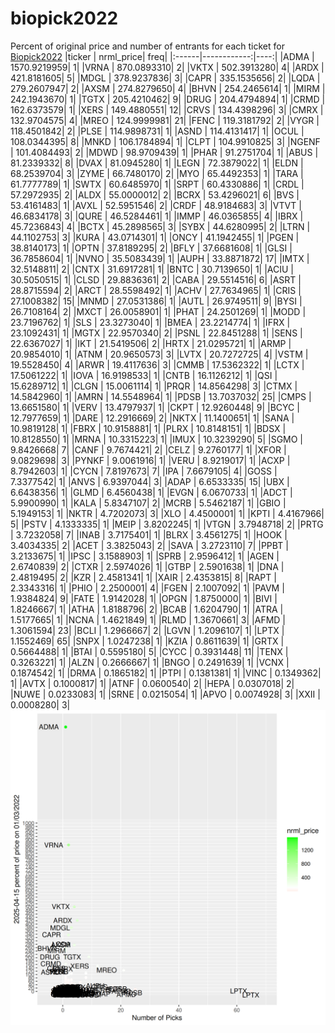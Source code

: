 # biopick2022
Percent of original price and number of entrants for each ticket for [Biopick2022](https://twitter.com/hashtag/Biopick2022)
|ticker |   nrml_price| freq|
|:------|------------:|----:|
|ADMA   | 1570.9219959|    1|
|VRNA   |  870.0893310|    2|
|VKTX   |  502.3913280|    4|
|ARDX   |  421.8181605|    5|
|MDGL   |  378.9237836|    3|
|CAPR   |  335.1535656|    2|
|LQDA   |  279.2607947|    2|
|AXSM   |  274.8279650|    4|
|BHVN   |  254.2465614|    1|
|MIRM   |  242.1943670|    1|
|TGTX   |  205.4210462|    9|
|DRUG   |  204.4794894|    1|
|CRMD   |  162.6373579|    1|
|XERS   |  149.4880551|   12|
|CRVS   |  134.4398296|    3|
|CMRX   |  132.9704575|    4|
|MREO   |  124.9999981|   21|
|FENC   |  119.3181792|    2|
|VYGR   |  118.4501842|    2|
|PLSE   |  114.9898731|    1|
|ASND   |  114.4131417|    1|
|OCUL   |  108.0344395|    8|
|MNKD   |  106.1784894|    1|
|CLPT   |  104.9910825|    3|
|NGENF  |  101.4084493|    2|
|MDWD   |   98.9709439|    1|
|PHAR   |   91.2751704|    1|
|ABUS   |   81.2339332|    8|
|DVAX   |   81.0945280|    1|
|LEGN   |   72.3879022|    1|
|ELDN   |   68.2539704|    3|
|ZYME   |   66.7480170|    2|
|MYO    |   65.4492353|    1|
|TARA   |   61.7777789|    1|
|SWTX   |   60.6485970|    1|
|SRPT   |   60.4330886|    1|
|CRDL   |   57.2972935|    2|
|ALDX   |   55.0000012|    2|
|BCRX   |   53.4296021|    6|
|BVS    |   53.4161483|    1|
|AVXL   |   52.5951546|    2|
|CRDF   |   48.9184683|    3|
|VTVT   |   46.6834178|    3|
|QURE   |   46.5284461|    1|
|IMMP   |   46.0365855|    4|
|IBRX   |   45.7236843|    4|
|BCTX   |   45.2898565|    3|
|SYBX   |   44.6280995|    2|
|LTRN   |   44.1102753|    3|
|KURA   |   43.0714301|    1|
|ONCY   |   41.1942455|    1|
|PGEN   |   38.8140173|    1|
|OPTN   |   37.8189295|    2|
|BFLY   |   37.6681608|    1|
|GLSI   |   36.7858604|    1|
|NVNO   |   35.5083439|    1|
|AUPH   |   33.8871872|   17|
|IMTX   |   32.5148811|    2|
|CNTX   |   31.6917281|    1|
|BNTC   |   30.7139650|    1|
|ACIU   |   30.5050515|    1|
|CLSD   |   29.8836361|    2|
|CABA   |   29.5514516|    6|
|ASRT   |   28.8715594|    2|
|ARCT   |   28.5598492|    1|
|ACHV   |   27.7634965|    1|
|CRIS   |   27.1008382|   15|
|MNMD   |   27.0531386|    1|
|AUTL   |   26.9749511|    9|
|BYSI   |   26.7108164|    2|
|MXCT   |   26.0058901|    1|
|PHAT   |   24.2501269|    1|
|MODD   |   23.7196762|    1|
|SLS    |   23.3273040|    1|
|BMEA   |   23.2214774|    1|
|IFRX   |   23.1092431|    1|
|MGTX   |   22.9570340|    2|
|PSNL   |   22.8451288|    1|
|SENS   |   22.6367027|    1|
|IKT    |   21.5419506|    2|
|HRTX   |   21.0295721|    1|
|ARMP   |   20.9854010|    1|
|ATNM   |   20.9650573|    3|
|LVTX   |   20.7272725|    4|
|VSTM   |   19.5528450|    4|
|ARWR   |   19.4117636|    3|
|CMMB   |   17.5362322|    1|
|LCTX   |   17.5061222|    1|
|IOVA   |   16.9198533|    1|
|CNTB   |   16.1126212|    1|
|QSI    |   15.6289712|    1|
|CLGN   |   15.0061114|    1|
|PRQR   |   14.8564298|    3|
|CTMX   |   14.5842960|    1|
|AMRN   |   14.5548964|    1|
|PDSB   |   13.7037032|   25|
|CMPS   |   13.6651580|    1|
|VERV   |   13.4797937|    1|
|CKPT   |   12.9260448|    9|
|BCYC   |   12.7977659|    1|
|DARE   |   12.2916669|    2|
|NKTX   |   11.1400651|    1|
|SANA   |   10.9819128|    1|
|FBRX   |   10.9158881|    1|
|PLRX   |   10.8148151|    1|
|BDSX   |   10.8128550|    1|
|MRNA   |   10.3315223|    1|
|IMUX   |   10.3239290|    5|
|SGMO   |    9.8426668|    7|
|CANF   |    9.7674421|    2|
|CELZ   |    9.2760177|    1|
|XFOR   |    9.0829698|    3|
|PYNKF  |    9.0061916|    1|
|VERU   |    8.9219017|    1|
|ACXP   |    8.7942603|    1|
|CYCN   |    7.8197673|    7|
|IPA    |    7.6679105|    4|
|GOSS   |    7.3377542|    1|
|ANVS   |    6.9397044|    3|
|ADAP   |    6.6533335|   15|
|UBX    |    6.6438356|    1|
|GLMD   |    6.4560438|    1|
|EVGN   |    6.0670733|    1|
|ADCT   |    5.9900990|    1|
|KALA   |    5.8347107|    2|
|MCRB   |    5.5462187|    1|
|GBIO   |    5.1949153|    1|
|NKTR   |    4.7202073|    3|
|XLO    |    4.4500001|    1|
|KPTI   |    4.4167966|    5|
|PSTV   |    4.1333335|    1|
|MEIP   |    3.8202245|    1|
|VTGN   |    3.7948718|    2|
|PRTG   |    3.7232058|    7|
|INAB   |    3.7175401|    1|
|BLRX   |    3.4561275|    1|
|HOOK   |    3.4034335|    2|
|ACET   |    3.3825043|    2|
|SAVA   |    3.2723110|    7|
|PPBT   |    3.2133675|    1|
|IPSC   |    3.1588903|    1|
|SPRB   |    2.9596412|    1|
|AGEN   |    2.6740839|    2|
|CTXR   |    2.5974026|    1|
|GTBP   |    2.5901638|    1|
|DNA    |    2.4819495|    2|
|KZR    |    2.4581341|    1|
|XAIR   |    2.4353815|    8|
|RAPT   |    2.3343316|    1|
|PHIO   |    2.2500001|    4|
|FGEN   |    2.1007092|    1|
|PAVM   |    1.9384824|    9|
|FATE   |    1.9142028|    1|
|OPGN   |    1.8750000|    1|
|BIVI   |    1.8246667|    1|
|ATHA   |    1.8188796|    2|
|BCAB   |    1.6204790|    1|
|ATRA   |    1.5177665|    1|
|NCNA   |    1.4621849|    1|
|RLMD   |    1.3670661|    3|
|AFMD   |    1.3061594|   23|
|BCLI   |    1.2966667|    2|
|LGVN   |    1.2096107|    1|
|LPTX   |    1.1552469|   65|
|SNPX   |    1.0247238|    1|
|KZIA   |    0.8611639|    1|
|GRTX   |    0.5664488|    1|
|BTAI   |    0.5595180|    5|
|CYCC   |    0.3931448|   11|
|TENX   |    0.3263221|    1|
|ALZN   |    0.2666667|    1|
|BNGO   |    0.2491639|    1|
|VCNX   |    0.1874542|    1|
|DRMA   |    0.1865182|    1|
|PTPI   |    0.1381381|    1|
|VINC   |    0.1349362|    1|
|AVTX   |    0.1000817|    1|
|ATNF   |    0.0600540|    2|
|HEPA   |    0.0307018|    2|
|NUWE   |    0.0233083|    1|
|SRNE   |    0.0215054|    1|
|APVO   |    0.0074928|    3|
|XXII   |    0.0008280|    3|
![retvspicks](biopicks.png?raw=true)

